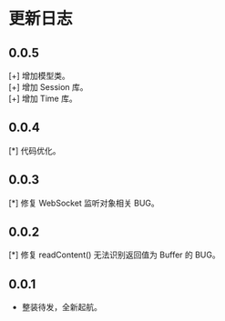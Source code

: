 # 更新日志

## 0.0.5

[+] 增加模型类。  
[+] 增加 Session 库。  
[+] 增加 Time 库。

## 0.0.4

[\*] 代码优化。

## 0.0.3

[\*] 修复 WebSocket 监听对象相关 BUG。

## 0.0.2

[\*] 修复 readContent() 无法识别返回值为 Buffer 的 BUG。

## 0.0.1

- 整装待发，全新起航。